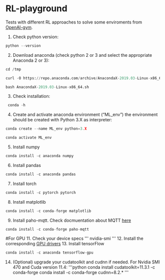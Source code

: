 # RL-playground
Tests with different RL approaches to solve some enviroments from [OpenAI-gym](https://gym.openai.com/). 

1. Check python version: 
```python 
python --version  
```
2. Download anaconda (check python 2 or 3 and select the appropriate Anaconda 2 or 3): 
```python 
cd /tmp 

curl -O https://repo.anaconda.com/archive/AnacondaX-2019.03-Linux-x86_64.sh 

bash AnacondaX-2019.03-Linux-x86_64.sh 
```
3. Check installation:   
```python
 conda -h
```
 
4. Create and activate anaconda environment (“ML_env”) the environment should be created with Python 3.X as interpreter: 
```python
conda create --name ML_env python=3.X 

conda activate ML_env 
```
5. Install numpy 
```python 
conda install -c anaconda numpy 
```
6. Install pandas 
```python
conda install -c anaconda pandas 
```
7. Install torch 
```python
conda install -c pytorch pytorch 
```
8. Install matplotlib 
```python 
conda install -c conda-forge matplotlib 
```
9. Install paho-mqtt. Check docmuentation about MQTT [here](https://www.eclipse.org/paho/index.php?page=clients/python/docs/index.php)
```python 
conda install -c conda-forge paho-mqtt
```
#For GPU
11. Check your device specs
'''
nvidia-smi
'''
12. Install the corresponding [GPU drivers](https://askubuntu.com/questions/1362970/problem-installing-nvidia-driver-on-ubuntu-20-04)
13. Install tensorFlow
```python
conda install -c anaconda tensorflow-gpu
```
14. (Optional) upgrade your cudatoolkit and cudnn if needed. For Nvidia SMI 470 and Cuda version 11.4: 
'''python
conda install cudatoolkit=11.3.1 -c conda-forge
conda install -c conda-forge cudnn=8.2.*
'''
